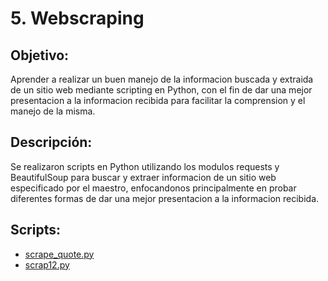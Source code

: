 # 5. Webscraping

## Objetivo:
Aprender a realizar un buen manejo de la informacion buscada y extraida de un sitio web mediante scripting en Python, con el fin de dar una mejor presentacion a la informacion recibida para facilitar la comprension y el manejo de la misma.

## Descripción:
Se realizaron scripts en Python utilizando los modulos requests y BeautifulSoup para buscar y extraer informacion de un sitio web especificado por el maestro, enfocandonos principalmente en probar diferentes formas de dar una mejor presentacion a la informacion recibida.

## Scripts:
* [scrape_quote.py](https://github.com/Lavso-Itro/PIA-LAB-PC/blob/20a3ea2feb279f6c52028528b83c73a30edfd10e/Webscraping/scrape_quote.py)
* [scrap12.py](https://github.com/Lavso-Itro/PIA-LAB-PC/blob/20a3ea2feb279f6c52028528b83c73a30edfd10e/Webscraping/scrap12.py)
